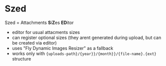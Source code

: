 # Szed
Szed = Attachments **S**i**Z**es **ED**itor

- editor for usual attacments sizes
- can register optional sizes (they arent generated during upload, but can be created via editor)
- uses "Fly Dynamic Images Resizer" as a fallback
- works only with `{uploads-path}/{year}}/{month}}/{file-name}.{ext}` structure

